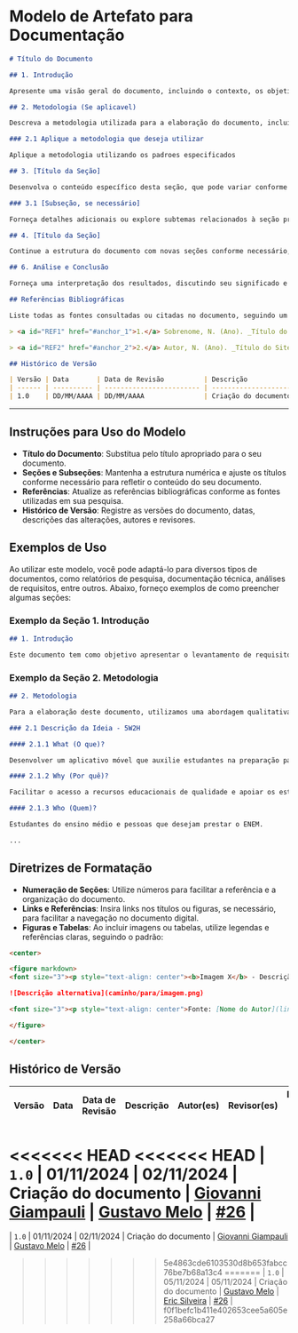 # Modelo de Artefato para Documentação

```markdown
# Título do Documento

## 1. Introdução

Apresente uma visão geral do documento, incluindo o contexto, os objetivos e a importância do tema abordado. Mencione quaisquer referências a outros documentos ou atividades relacionadas.

## 2. Metodologia (Se aplicavel)

Descreva a metodologia utilizada para a elaboração do documento, incluindo técnicas, ferramentas e abordagens teóricas ou práticas que fundamentam o trabalho.

### 2.1 Aplique a metodologia que deseja utilizar

Aplique a metodologia utilizando os padroes especificados

## 3. [Título da Seção]

Desenvolva o conteúdo específico desta seção, que pode variar conforme o tema do documento. Inclua descrições detalhadas, dados relevantes e quaisquer informações que contribuam para o entendimento do leitor.

### 3.1 [Subseção, se necessário]

Forneça detalhes adicionais ou explore subtemas relacionados à seção principal.

## 4. [Título da Seção]

Continue a estrutura do documento com novas seções conforme necessário, mantendo a coerência e a fluidez das informações.

## 6. Análise e Conclusão

Forneça uma interpretação dos resultados, discutindo seu significado e implicações. Conclua o documento resumindo os pontos-chave e sugerindo próximos passos ou recomendações.

## Referências Bibliográficas

Liste todas as fontes consultadas ou citadas no documento, seguindo um padrão de formatação consistente (ABNT, APA, etc.).

> <a id="REF1" href="#anchor_1">1.</a> Sobrenome, N. (Ano). _Título do Livro ou Artigo_. Editora ou Revista. Disponível em: [link].

> <a id="REF2" href="#anchor_2">2.</a> Autor, N. (Ano). _Título do Site ou Documento Online_. Disponível em: [link]. Acesso em: data de acesso.

## Histórico de Versão

| Versão | Data       | Data de Revisão          | Descrição            | Autor(es)                       | Revisor(es)                       | Detalhes da revisão        |
| ------ | ---------- | ------------------------ | -------------------- | ------------------------------- | --------------------------------- | -------------------------- |
| 1.0    | DD/MM/AAAA | DD/MM/AAAA               | Criação do documento | [Nome do Autor](link do perfil) | [Nome do Revisor](link do perfil) | [Numero do PR](link do pr) |
```

---

## Instruções para Uso do Modelo

- **Título do Documento**: Substitua pelo título apropriado para o seu documento.
- **Seções e Subseções**: Mantenha a estrutura numérica e ajuste os títulos conforme necessário para refletir o conteúdo do seu documento.
- **Referências**: Atualize as referências bibliográficas conforme as fontes utilizadas em sua pesquisa.
- **Histórico de Versão**: Registre as versões do documento, datas, descrições das alterações, autores e revisores.

## Exemplos de Uso

Ao utilizar este modelo, você pode adaptá-lo para diversos tipos de documentos, como relatórios de pesquisa, documentação técnica, análises de requisitos, entre outros. Abaixo, forneço exemplos de como preencher algumas seções:

### Exemplo da Seção 1. Introdução

```markdown
## 1. Introdução

Este documento tem como objetivo apresentar o levantamento de requisitos funcionais e não funcionais para o desenvolvimento do aplicativo "Aprender ENEM". Com base em pesquisas e entrevistas com o público-alvo, buscamos identificar as necessidades essenciais para oferecer uma ferramenta eficaz de preparação para o exame.
```

### Exemplo da Seção 2. Metodologia

```markdown
## 2. Metodologia

Para a elaboração deste documento, utilizamos uma abordagem qualitativa, realizando entrevistas semiestruturadas com estudantes do ensino médio. Além disso, aplicamos questionários online para coletar dados quantitativos sobre as preferências dos usuários.

### 2.1 Descrição da Ideia - 5W2H

#### 2.1.1 What (O que)?

Desenvolver um aplicativo móvel que auxilie estudantes na preparação para o ENEM, oferecendo questões, simulados e materiais de estudo.

#### 2.1.2 Why (Por quê)?

Facilitar o acesso a recursos educacionais de qualidade e apoiar os estudantes na organização e planejamento de seus estudos.

#### 2.1.3 Who (Quem)?

Estudantes do ensino médio e pessoas que desejam prestar o ENEM.

...
```

## Diretrizes de Formatação

- **Numeração de Seções**: Utilize números para facilitar a referência e a organização do documento.
- **Links e Referências**: Insira links nos títulos ou figuras, se necessário, para facilitar a navegação no documento digital.
- **Figuras e Tabelas**: Ao incluir imagens ou tabelas, utilize legendas e referências claras, seguindo o padrão:

```markdown
<center>

<figure markdown>
<font size="3"><p style="text-align: center"><b>Imagem X</b> - Descrição da imagem</p></font>

![Descrição alternativa](caminho/para/imagem.png)

<font size="3"><p style="text-align: center">Fonte: [Nome do Autor](link do perfil)</p></font>

</figure>

</center>
```

## Histórico de Versão

| Versão | Data       | Data de Revisão          | Descrição            | Autor(es)                       | Revisor(es)                       | Detalhes da revisão        |
| ------ | ---------- | ------------------------ | -------------------- | ------------------------------- | --------------------------------- | -------------------------- |
<<<<<<< HEAD
<<<<<<< HEAD
| `1.0`  | 01/11/2024 | 02/11/2024               | Criação do documento | [Giovanni Giampauli](https://github.com/giovanniacg) | [Gustavo Melo](https://github.com/gusrberto) | [#26](https://github.com/UnBArqDsw2024-2/2024.2_G3_Aprender_Entrega_01/pull/26) |
=======
| `1.0`  | 01/11/2024 | 02/11/2024               | Criação do documento | [Giovanni Giampauli](https://github.com/giovanniacg) | [Gustavo Melo](https://github.com/gusrberto) | [#26](https://github.com/UnBArqDsw2024-2/2024.2_G3_Aprender_Entrega_01/pull/26) |
>>>>>>> 5e4863cde6103530d8b653fabcc76be7b68a13c4
=======
| `1.0`  | 05/11/2024 | 05/11/2024               | Criação do documento | [Gustavo Melo](https://github.com/gusrberto) | [Eric Silveira](https://github.com/ericbky) | [#26](https://github.com/UnBArqDsw2024-2/2024.2_G3_Aprender_Entrega_01/pull/26) |
>>>>>>> f0f1befc1b411e402653cee5a605e258a66bca27
